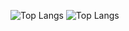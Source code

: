 ![Top Langs](https://github-readme-stats.vercel.app/api?username=Its-LALOL&hide=contribs&show_icons=true&theme=tokyonight)
![Top Langs](https://github-readme-stats.vercel.app/api/top-langs/?username=Its-LALOL&theme=tokyonight&layout=compact)
